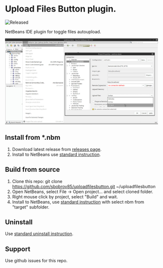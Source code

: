 # Upload Files Button plugin.

![Released](https://img.shields.io/badge/status-released-green.svg)

NetBeans IDE plugin for toggle files autoupload.

![plugin screen](screen.jpg "Plugin screen")

## Install from *.nbm

1. Download latest release from [releases page](https://github.com/sbobrov85/uploadfilesbutton/releases).
2. Install to NetBeans use [standard instruction](http://wiki.netbeans.org/InstallingAPlugin).

## Build from source

1. Clone this repo: git clone https://github.com/sbobrov85/uploadfilesbutton.git ~/uploadfilesbutton
2. Open NetBeans, select File -> Open project... and select cloned folder.
3. Right mouse click by project, select "Build" and wait.
4. Install to NetBeans, use [standard instruction](http://wiki.netbeans.org/InstallingAPlugin) with select nbm from "target" subfolder.

## Uninstall

Use [standard uninstall instruction](http://wiki.netbeans.org/PluginUninstallation).

## Support

Use github issues for this repo.
